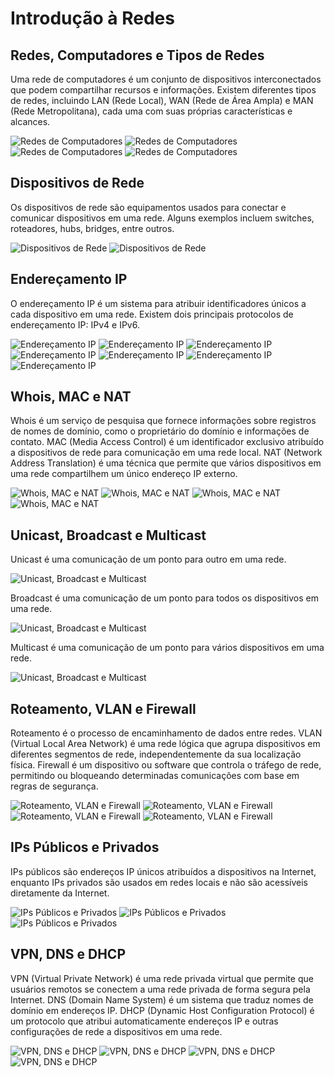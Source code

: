 # Introdução à Redes

## Redes, Computadores e Tipos de Redes

Uma rede de computadores é um conjunto de dispositivos interconectados que podem compartilhar recursos e informações. Existem diferentes tipos de redes, incluindo LAN (Rede Local), WAN (Rede de Área Ampla) e MAN (Rede Metropolitana), cada uma com suas próprias características e alcances.

![Redes de Computadores](imagens/imagem-1.png)
![Redes de Computadores](imagens/imagem-2.png)
![Redes de Computadores](imagens/imagem-3.png)
![Redes de Computadores](imagens/imagem-4.png)


## Dispositivos de Rede

Os dispositivos de rede são equipamentos usados para conectar e comunicar dispositivos em uma rede. Alguns exemplos incluem switches, roteadores, hubs, bridges, entre outros.

![Dispositivos de Rede](imagens/imagem-5.png)
![Dispositivos de Rede](imagens/imagem-6.png)

## Endereçamento IP

O endereçamento IP é um sistema para atribuir identificadores únicos a cada dispositivo em uma rede. Existem dois principais protocolos de endereçamento IP: IPv4 e IPv6.

![Endereçamento IP](imagens/imagem-7.png)
![Endereçamento IP](imagens/imagem-8.png)
![Endereçamento IP](imagens/imagem-9.png)
![Endereçamento IP](imagens/imagem-10.png)
![Endereçamento IP](imagens/imagem-11.png)
![Endereçamento IP](imagens/imagem-12.png)
![Endereçamento IP](imagens/imagem-13.png)

## Whois, MAC e NAT

Whois é um serviço de pesquisa que fornece informações sobre registros de nomes de domínio, como o proprietário do domínio e informações de contato. MAC (Media Access Control) é um identificador exclusivo atribuído a dispositivos de rede para comunicação em uma rede local. NAT (Network Address Translation) é uma técnica que permite que vários dispositivos em uma rede compartilhem um único endereço IP externo.

![Whois, MAC e NAT](imagens/imagem-14.png)
![Whois, MAC e NAT](imagens/imagem-15.png)
![Whois, MAC e NAT](imagens/imagem-16.png)
![Whois, MAC e NAT](imagens/imagem-17.png)

## Unicast, Broadcast e Multicast

Unicast é uma comunicação de um ponto para outro em uma rede.

![Unicast, Broadcast e Multicast](imagens/imagem-18.png)

Broadcast é uma comunicação de um ponto para todos os dispositivos em uma rede.

![Unicast, Broadcast e Multicast](imagens/imagem-19.png)

Multicast é uma comunicação de um ponto para vários dispositivos em uma rede.

![Unicast, Broadcast e Multicast](imagens/imagem-20.png)

## Roteamento, VLAN e Firewall

Roteamento é o processo de encaminhamento de dados entre redes. VLAN (Virtual Local Area Network) é uma rede lógica que agrupa dispositivos em diferentes segmentos de rede, independentemente da sua localização física. Firewall é um dispositivo ou software que controla o tráfego de rede, permitindo ou bloqueando determinadas comunicações com base em regras de segurança.

![Roteamento, VLAN e Firewall](imagens/imagem-21.png)
![Roteamento, VLAN e Firewall](imagens/imagem-22.png)
![Roteamento, VLAN e Firewall](imagens/imagem-23.png)
![Roteamento, VLAN e Firewall](imagens/imagem-24.png)

## IPs Públicos e Privados

IPs públicos são endereços IP únicos atribuídos a dispositivos na Internet, enquanto IPs privados são usados em redes locais e não são acessíveis diretamente da Internet.

![IPs Públicos e Privados](imagens/imagem-25.png)
![IPs Públicos e Privados](imagens/imagem-26.png)
![IPs Públicos e Privados](imagens/imagem-27.png)


## VPN, DNS e DHCP

VPN (Virtual Private Network) é uma rede privada virtual que permite que usuários remotos se conectem a uma rede privada de forma segura pela Internet. DNS (Domain Name System) é um sistema que traduz nomes de domínio em endereços IP. DHCP (Dynamic Host Configuration Protocol) é um protocolo que atribui automaticamente endereços IP e outras configurações de rede a dispositivos em uma rede.

![VPN, DNS e DHCP](imagens/imagem-28.png)
![VPN, DNS e DHCP](imagens/imagem-29.png)
![VPN, DNS e DHCP](imagens/imagem-30.png)
![VPN, DNS e DHCP](imagens/imagem-31.png)